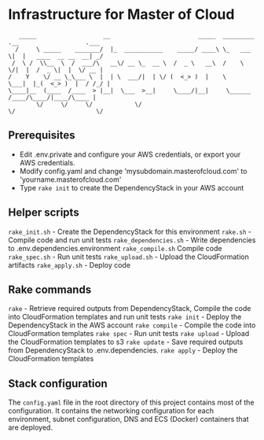 # Infrastructure for Master of Cloud

```
   _____                   __                         _____  _________ .__                   .___
  /     \ _____    _______/  |_  ___________    _____/ ____\ \_   ___ \|  |   ____  __ __  __| _/
 /  \ /  \\__  \  /  ___/\   __\/ __ \_  __ \  /  _ \   __\  /    \  \/|  |  /  _ \|  |  \/ __ | 
/    Y    \/ __ \_\___ \  |  | \  ___/|  | \/ (  <_> )  |    \     \___|  |_(  <_> )  |  / /_/ | 
\____|__  (____  /____  > |__|  \___  >__|     \____/|__|     \______  /____/\____/|____/\____ | 
        \/     \/     \/            \/                               \/                       \/ 
```

## Prerequisites

- Edit .env.private and configure your AWS credentials, or export your AWS credentials.
- Modify config.yaml and change 'mysubdomain.masterofcloud.com' to 'yourname.masterofcloud.com'
- Type `rake init` to create the DependencyStack in your AWS account

## Helper scripts

`rake_init.sh` - Create the DependencyStack for this environment
`rake.sh` - Compile code and run unit tests
`rake_dependencies.sh` - Write dependencies to .env.dependencies.environment
`rake_compile.sh` Compile code
`rake_spec.sh` - Run unit tests
`rake_upload.sh` - Upload the CloudFormation artifacts
`rake_apply.sh` - Deploy code

## Rake commands

`rake` - Retrieve required outputs from DependencyStack, Compile the code into CloudFormation templates and run unit tests
`rake init` - Deploy the DependencyStack in the AWS account
`rake compile` - Compile the code into CloudFormation templates
`rake spec` - Run unit tests
`rake upload` - Upload the CloudFormation templates to s3
`rake update` - Save required outputs from DependencyStack to .env.dependencies.<ENVIRONMENT>
`rake apply` - Deploy the CloudFormation templates

## Stack configuration

The `config.yaml` file in the root directory of this project contains most of the configuration.  It contains the networking configuration for each environment, subnet configuration, DNS and ECS (Docker) containers that are deployed.

